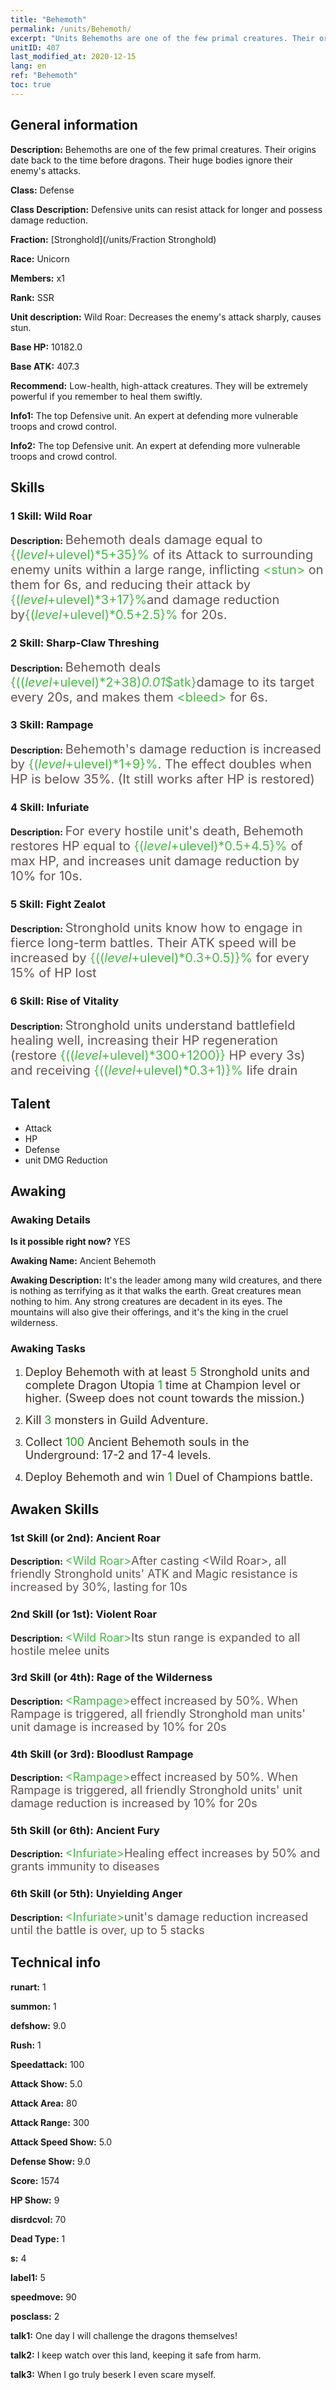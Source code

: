 ```yaml
---
title: "Behemoth"
permalink: /units/Behemoth/
excerpt: "Units Behemoths are one of the few primal creatures. Their origins date back to the time before dragons. Their huge bodies ignore their enemy's attacks."
unitID: 407
last_modified_at: 2020-12-15
lang: en
ref: "Behemoth"
toc: true
---
```

## General information
 **Description:** Behemoths are one of the few primal creatures. Their origins date back to the time before dragons. Their huge bodies ignore their enemy's attacks.

 **Class:** Defense

 **Class Description:** Defensive units can resist attack for longer and possess damage reduction.

 **Fraction:** [Stronghold](/units/Fraction Stronghold)

 **Race:** Unicorn

 **Members:** x1

 **Rank:** SSR

 **Unit description:** Wild Roar: Decreases the enemy's attack sharply, causes stun.

 **Base HP:** 10182.0

 **Base ATK:** 407.3

 **Recommend:** Low-health, high-attack creatures. They will be extremely powerful if you remember to heal them swiftly.

 **Info1:** The top Defensive unit. An expert at defending more vulnerable troops and crowd control.

 **Info2:** The top Defensive unit. An expert at defending more vulnerable troops and crowd control.

## Skills
### 1 Skill: Wild Roar
 **Description:** <span style="color: #645252;font-size:20px">Behemoth deals damage equal to </span><span style="color: black"><span style="color: #48b946;font-size:20px">{($level+$ulevel)*5+35}%</span><span style="color: black"><span style="color: #645252;font-size:20px"> of its Attack to surrounding enemy units within a large range, inflicting </span><span style="color: black"><span style="color: #48b946;font-size:20px"> &lt;stun&gt; </span><span style="color: black"><span style="color: #645252;font-size:20px"> on them for 6s, and reducing their attack by </span><span style="color: black"><span style="color: #48b946;font-size:20px">{($level+$ulevel)*3+17}%</span><span style="color: black"><span style="color: #645252;font-size:20px">and damage reduction by</span><span style="color: black"><span style="color: #48b946;font-size:20px">{($level+$ulevel)*0.5+2.5}%</span><span style="color: black"><span style="color: #645252;font-size:20px"> for 20s.</span><span style="color: black">

### 2 Skill: Sharp-Claw Threshing
 **Description:** <span style="color: #645252;font-size:20px">Behemoth deals </span><span style="color: black"><span style="color: #48b946;font-size:20px">{(($level+$ulevel)*2+38)*0.01*$atk}</span><span style="color: black"><span style="color: #645252;font-size:20px">damage to its target every 20s, and makes them </span><span style="color: black"><span style="color: #48b946;font-size:20px">&lt;bleed&gt;</span><span style="color: black"><span style="color: #645252;font-size:20px"> for 6s.</span><span style="color: black">

### 3 Skill: Rampage
 **Description:** <span style="color: #645252;font-size:20px">Behemoth's damage reduction is increased by </span><span style="color: black"><span style="color: #48b946;font-size:20px">{($level+$ulevel)*1+9}%</span><span style="color: black"><span style="color: #645252;font-size:20px">. The effect doubles when HP is below 35%. (It still works after HP is restored)</span><span style="color: black">

### 4 Skill: Infuriate
 **Description:** <span style="color: #645252;font-size:20px">For every hostile unit's death, Behemoth restores HP equal to </span><span style="color: black"><span style="color: #48b946;font-size:20px">{($level+$ulevel)*0.5+4.5}%</span><span style="color: black"><span style="color: #645252;font-size:20px"> of max HP, and increases unit damage reduction by 10% for 10s.</span><span style="color: black">

### 5 Skill: Fight Zealot
 **Description:** <span style="color: #645252;font-size:20px">Stronghold units know how to engage in fierce long-term battles. Their ATK speed will be increased by </span><span style="color: black"><span style="color: #48b946;font-size:20px">{(($level+$ulevel)*0.3+0.5)}%</span><span style="color: black"><span style="color: #645252;font-size:20px"> for every 15% of HP lost</span><span style="color: black">

### 6 Skill: Rise of Vitality
 **Description:** <span style="color: #645252;font-size:20px">Stronghold units understand battlefield healing well, increasing their HP regeneration (restore </span><span style="color: black"><span style="color: #48b946;font-size:20px">{(($level+$ulevel)*300+1200)}</span><span style="color: black"><span style="color: #645252;font-size:20px"> HP every 3s) and receiving </span><span style="color: black"><span style="color: #48b946;font-size:20px">{(($level+$ulevel)*0.3+1)}%</span><span style="color: black"><span style="color: #645252;font-size:20px"> life drain</span><span style="color: black">

## Talent

* Attack
* HP
* Defense
* unit DMG Reduction


## Awaking
### Awaking Details
 **Is it possible right now?** YES

 **Awaking Name:** Ancient Behemoth

 **Awaking Description:** It's the leader among many wild creatures, and there is nothing as terrifying as it that walks the earth. Great creatures mean nothing to him. Any strong creatures are decadent in its eyes. The mountains will also give their offerings, and it's the king in the cruel wilderness.

### Awaking Tasks
 1. <span style="color: #3c2a1e;font-size:18px">Deploy Behemoth with at least </span><span style="color: #1ca216;font-size:18px">5</span><span style="color: #3c2a1e;font-size:18px"> Stronghold units and complete Dragon Utopia </span><span style="color: #1ca216;font-size:18px">1</span><span style="color: #3c2a1e;font-size:18px"> time at Champion level or higher. (Sweep does not count towards the mission.)</span>

 2. <span style="color: #3c2a1e;font-size:18px">Kill </span><span style="color: #1ca216;font-size:18px">3</span><span style="color: #3c2a1e;font-size:18px"> monsters in Guild Adventure.</span>

 3. <span style="color: #3c2a1e;font-size:18px">Collect </span><span style="color: #1ca216;font-size:18px">100</span><span style="color: #3c2a1e;font-size:18px"> Ancient Behemoth souls in the Underground: 17-2 and 17-4 levels.</span>

 4. <span style="color: #3c2a1e;font-size:18px">Deploy Behemoth and win </span><span style="color: #1ca216;font-size:18px">1</span><span style="color: #3c2a1e;font-size:18px"> Duel of Champions battle.</span>

## Awaken Skills

### 1st Skill (or 2nd): Ancient Roar
 **Description:**  <span style="color: #48b946;font-size:18px">&lt;Wild Roar&gt;</span><span style="color: #645252;font-size:18px">After casting &lt;Wild Roar&gt;, all friendly Stronghold units' ATK and Magic resistance is increased by 30%, lasting for 10s</span>

### 2nd Skill (or 1st): Violent Roar
 **Description:** <span style="color: #48b946;font-size:18px">&lt;Wild Roar&gt;</span><span style="color: #645252;font-size:18px">Its stun range is expanded to all hostile melee units</span>

### 3rd Skill (or 4th): Rage of the Wilderness
 **Description:** <span style="color: #48b946;font-size:18px">&lt;Rampage&gt;</span><span style="color: #645252;font-size:18px">effect increased by 50%. When Rampage is triggered, all friendly Stronghold man units' unit damage is increased by 10% for 20s</span>

### 4th Skill (or 3rd): Bloodlust Rampage
 **Description:** <span style="color: #48b946;font-size:18px">&lt;Rampage&gt;</span><span style="color: #645252;font-size:18px">effect increased by 50%. When Rampage is triggered, all friendly Stronghold units' unit damage reduction is increased by 10% for 20s</span>

### 5th Skill (or 6th): Ancient Fury
 **Description:** <span style="color: #48b946;font-size:18px">&lt;Infuriate&gt;</span><span style="color: #645252;font-size:18px">Healing effect increases by 50% and grants immunity to diseases</span>

### 6th Skill (or 5th): Unyielding Anger
 **Description:** <span style="color: #48b946;font-size:18px">&lt;Infuriate&gt;</span><span style="color: #645252;font-size:18px">unit's damage reduction increased until the battle is over, up to 5 stacks</span>

## Technical info
 **runart:** 1

 **summon:** 1

 **defshow:** 9.0

 **Rush:** 1

 **Speedattack:** 100

 **Attack Show:** 5.0

 **Attack Area:** 80

 **Attack Range:** 300

 **Attack Speed Show:** 5.0

 **Defense Show:** 9.0

 **Score:** 1574

 **HP Show:** 9

 **disrdcvol:** 70

 **Dead Type:** 1

 **s:** 4

 **label1:** 5

 **speedmove:** 90

 **posclass:** 2

 **talk1:** One day I will challenge the dragons themselves!

 **talk2:** I keep watch over this land, keeping it safe from harm.

 **talk3:** When I go truly beserk I even scare myself.

